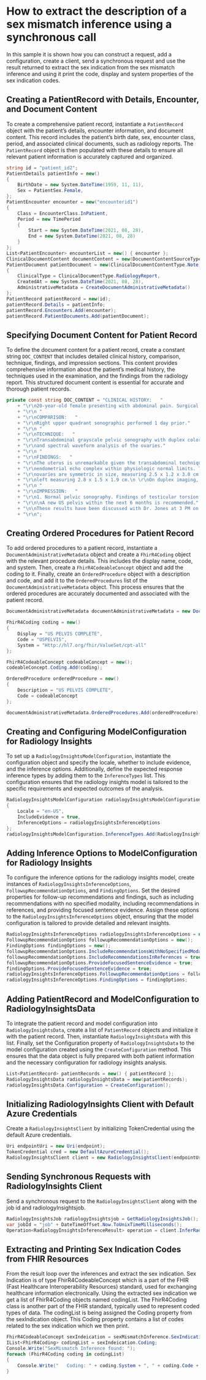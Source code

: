 # How to extract the description of a sex mismatch inference using a synchronous call

In this sample it is shown how you can construct a request, add a configuration, create a client, send a synchronous request and use the result returned to extract the sex indication from the sex mismatch inference and using it print the code, display and system properties of the sex indication codes.

## Creating a PatientRecord with Details, Encounter, and Document Content
To create a comprehensive patient record, instantiate a `PatientRecord` object with the patient’s details, encounter information, and document content. This record includes the patient’s birth date, sex, encounter class, period, and associated clinical documents, such as radiology reports. The `PatientRecord` object is then populated with these details to ensure all relevant patient information is accurately captured and organized.
```C# Snippet:Sex_Mismatch_Sync_Tests_Samples_CreatePatientRecord
string id = "patient_id2";
PatientDetails patientInfo = new()
{
    BirthDate = new System.DateTime(1959, 11, 11),
    Sex = PatientSex.Female,
};
PatientEncounter encounter = new("encounterid1")
{
    Class = EncounterClass.InPatient,
    Period = new TimePeriod
    {
        Start = new System.DateTime(2021, 08, 28),
        End = new System.DateTime(2021, 08, 28)
    }
};
List<PatientEncounter> encounterList = new() { encounter };
ClinicalDocumentContent documentContent = new(DocumentContentSourceType.Inline, DOC_CONTENT);
PatientDocument patientDocument = new(ClinicalDocumentContentType.Note, "doc2", documentContent)
{
    ClinicalType = ClinicalDocumentType.RadiologyReport,
    CreatedAt = new System.DateTime(2021, 08, 28),
    AdministrativeMetadata = CreateDocumentAdministrativeMetadata()
};
PatientRecord patientRecord = new(id);
patientRecord.Details = patientInfo;
patientRecord.Encounters.Add(encounter);
patientRecord.PatientDocuments.Add(patientDocument);
```

## Specifying Document Content for Patient Record
To define the document content for a patient record, create a constant string `DOC_CONTENT` that includes detailed clinical history, comparison, technique, findings, and impression sections. This content provides comprehensive information about the patient’s medical history, the techniques used in the examination, and the findings from the radiology report. This structured document content is essential for accurate and thorough patient records.
```C# Snippet:Sex_Mismatch_Sync_Tests_Samples_Doc_Content
private const string DOC_CONTENT = "CLINICAL HISTORY:   "
    + "\r\n20-year-old female presenting with abdominal pain. Surgical history significant for appendectomy."
    + "\r\n "
    + "\r\nCOMPARISON:   "
    + "\r\nRight upper quadrant sonographic performed 1 day prior."
    + "\r\n "
    + "\r\nTECHNIQUE:   "
    + "\r\nTransabdominal grayscale pelvic sonography with duplex color Doppler "
    + "\r\nand spectral waveform analysis of the ovaries."
    + "\r\n "
    + "\r\nFINDINGS:   "
    + "\r\nThe uterus is unremarkable given the transabdominal technique with "
    + "\r\nendometrial echo complex within physiologic normal limits. The "
    + "\r\novaries are symmetric in size, measuring 2.5 x 1.2 x 3.0 cm and the "
    + "\r\nleft measuring 2.8 x 1.5 x 1.9 cm.\n \r\nOn duplex imaging, Doppler signal is symmetric."
    + "\r\n "
    + "\r\nIMPRESSION:   "
    + "\r\n1. Normal pelvic sonography. Findings of testicular torsion."
    + "\r\n\nA new US pelvis within the next 6 months is recommended."
    + "\n\nThese results have been discussed with Dr. Jones at 3 PM on November 5 2020.\n "
    + "\r\n";
```

## Creating Ordered Procedures for Patient Record
To add ordered procedures to a patient record, instantiate a `DocumentAdministrativeMetadata` object and create a `FhirR4Coding` object with the relevant procedure details. This includes the display name, code, and system. Then, create a `FhirR4CodeableConcept` object and add the coding to it. Finally, create an `OrderedProcedure` object with a description and code, and add it to the `OrderedProcedures` list of the `DocumentAdministrativeMetadata` object. This process ensures that the ordered procedures are accurately documented and associated with the patient record.
```C# Snippet:Sex_Mismatch_Sync_Tests_Samples_CreateDocumentAdministrativeMetadata
DocumentAdministrativeMetadata documentAdministrativeMetadata = new DocumentAdministrativeMetadata();

FhirR4Coding coding = new()
{
    Display = "US PELVIS COMPLETE",
    Code = "USPELVIS",
    System = "Http://hl7.org/fhir/ValueSet/cpt-all"
};

FhirR4CodeableConcept codeableConcept = new();
codeableConcept.Coding.Add(coding);

OrderedProcedure orderedProcedure = new()
{
    Description = "US PELVIS COMPLETE",
    Code = codeableConcept
};

documentAdministrativeMetadata.OrderedProcedures.Add(orderedProcedure);
```

## Creating and Configuring ModelConfiguration for Radiology Insights
To set up a `RadiologyInsightsModelConfiguration`, instantiate the configuration object and specify the locale, whether to include evidence, and the inference options. Additionally, define the expected response inference types by adding them to the `InferenceTypes` list. This configuration ensures that the radiology insights model is tailored to the specific requirements and expected outcomes of the analysis.
```C# Snippet:Sex_Mismatch_Sync_Tests_Samples_CreateModelConfiguration
RadiologyInsightsModelConfiguration radiologyInsightsModelConfiguration = new()
{
    Locale = "en-US",
    IncludeEvidence = true,
    InferenceOptions = radiologyInsightsInferenceOptions
};
radiologyInsightsModelConfiguration.InferenceTypes.Add(RadiologyInsightsInferenceType.SexMismatch);
```

## Adding Inference Options to ModelConfiguration for Radiology Insights
To configure the inference options for the radiology insights model, create instances of `RadiologyInsightsInferenceOptions`, `FollowupRecommendationOptions`, and `FindingOptions`. Set the desired properties for follow-up recommendations and findings, such as including recommendations with no specified modality, including recommendations in references, and providing focused sentence evidence. Assign these options to the `RadiologyInsightsInferenceOptions` object, ensuring that the model configuration is tailored to provide detailed and relevant insights.
```C# Snippet:Sex_Mismatch_Sync_Tests_Samples_CreateRadiologyInsightsInferenceOptions
RadiologyInsightsInferenceOptions radiologyInsightsInferenceOptions = new();
FollowupRecommendationOptions followupRecommendationOptions = new();
FindingOptions findingOptions = new();
followupRecommendationOptions.IncludeRecommendationsWithNoSpecifiedModality = true;
followupRecommendationOptions.IncludeRecommendationsInReferences = true;
followupRecommendationOptions.ProvideFocusedSentenceEvidence = true;
findingOptions.ProvideFocusedSentenceEvidence = true;
radiologyInsightsInferenceOptions.FollowupRecommendationOptions = followupRecommendationOptions;
radiologyInsightsInferenceOptions.FindingOptions = findingOptions;
```

## Adding PatientRecord and ModelConfiguration to RadiologyInsightsData
To integrate the patient record and model configuration into `RadiologyInsightsData`, create a list of `PatientRecord` objects and initialize it with the patient record. Then, instantiate `RadiologyInsightsData` with this list. Finally, set the Configuration property of `RadiologyInsightsData` to the model configuration created using the `CreateConfiguration` method. This ensures that the data object is fully prepared with both patient information and the necessary configuration for radiology insights analysis.
```C# Snippet:Sex_Mismatch_Sync_Tests_Samples_AddRecordAndConfiguration
List<PatientRecord> patientRecords = new() { patientRecord };
RadiologyInsightsData radiologyInsightsData = new(patientRecords);
radiologyInsightsData.Configuration = CreateConfiguration();
```

## Initializing RadiologyInsights Client with Default Azure Credentials
Create a `RadiologyInsightsClient` by initializing TokenCredential using the default Azure credentials.
```C# Snippet:Sex_Mismatch_Sync_Tests_Samples_CreateClient
Uri endpointUri = new Uri(endpoint);
TokenCredential cred = new DefaultAzureCredential();
RadiologyInsightsClient client = new RadiologyInsightsClient(endpointUri, cred);
```

## Sending Synchronous Requests with RadiologyInsights Client 
Send a synchronous request to the `RadiologyInsightsClient` along with the job id and radiologyInsightsjob.
```C# Snippet:Sex_Mismatch_Sync_Tests_Samples_synccall
RadiologyInsightsJob radiologyInsightsjob = GetRadiologyInsightsJob();
var jobId = "job" + DateTimeOffset.Now.ToUnixTimeMilliseconds();
Operation<RadiologyInsightsInferenceResult> operation = client.InferRadiologyInsights(WaitUntil.Completed, jobId, radiologyInsightsjob);
```

## Extracting and Printing Sex Indication Codes from FHIR Resources
From the result loop over the inferences and extract the sex indication. Sex Indication is of type FhirR4CodeableConcept which is a part of the FHIR (Fast Healthcare Interoperability Resources) standard, used for exchanging healthcare information electronically. Using the extracted sex indication we get a list of FhirR4Coding objects named codingList. The FhirR4Coding class is another part of the FHIR standard, typically used to represent coded types of data. The codingList is being assigned the Coding property from the sexIndication object. This Coding property contains a list of codes related to the sex indication which we then print.

```C# Snippet:Sex_Mismatch_Sync_Tests_Samples_SexMismatchInference
FhirR4CodeableConcept sexIndeication = sexMismatchInference.SexIndication;
IList<FhirR4Coding> codingList = sexIndeication.Coding;
Console.Write("SexMismatch Inference found: ");
foreach (FhirR4Coding coding in codingList)
{
    Console.Write("   Coding: " + coding.System + ", " + coding.Code + ", " + coding.Display);
}
```
